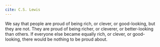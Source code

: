 ```yaml
---
cite: C.S. Lewis
---
```


We say that people are proud of being rich, or clever, or good-looking, but they are not. They are proud of being richer, or cleverer, or better-looking than others. If everyone else became equally rich, or clever, or good-looking, there would be nothing to be proud about.
